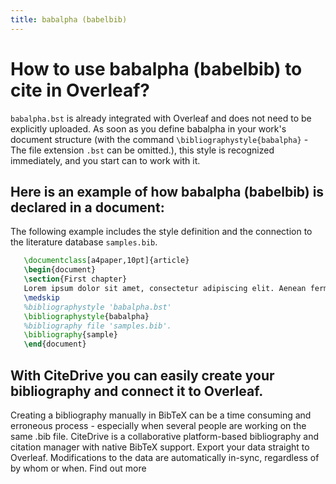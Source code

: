 ```yaml
---
title: babalpha (babelbib)
---
```


# How to use babalpha (babelbib) to cite in Overleaf? 
`babalpha.bst` is already integrated with Overleaf and does not need to be explicitly uploaded. As soon as you define babalpha in your work's document structure (with the command `\bibliographystyle{babalpha}` - The file extension `.bst` can be omitted.), this style is recognized immediately, and you start can to work with it.

## Here is an example of how babalpha (babelbib) is declared in a document:
The following example includes the style definition and the connection to the literature database `samples.bib`.
```tex
   \documentclass[a4paper,10pt]{article}
   \begin{document}
   \section{First chapter}
   Lorem ipsum dolor sit amet, consectetur adipiscing elit. Aenean fermentum justo massa, ut maximus mauris sodales et. Aenean vel elit a erat rhoncus pharetra.
   \medskip
   %bibliographystyle 'babalpha.bst'
   \bibliographystyle{babalpha}
   %bibliography file 'samples.bib'.
   \bibliography{sample}
   \end{document}
```

## With CiteDrive you can easily create your bibliography and connect it to Overleaf. 
Creating a bibliography manually in BibTeX can be a time consuming and erroneous process - especially when several people are working on the same .bib file. CiteDrive is a collaborative platform-based bibliography and citation manager with native BibTeX support. Export your data straight to Overleaf. Modifications to the data are automatically in-sync, regardless of by whom or when. Find out more